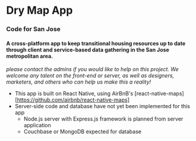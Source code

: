 # Dry Map App
### Code for San Jose
#### A cross-platform app to keep transitional housing resources up to date through client and service-based data gathering in the San Jose metropolitan area.

_please contact the admins if you would like to help on this project. We welcome any talent on the front-end or server, as well as designers, marketers, and others who can help us make this a reality!_

* This app is built on React Native, using AirBnB's [react-native-maps][https://github.com/airbnb/react-native-maps]
* Server-side code and database have not yet been implemented for this app
  * Node.js server with Express.js framework is planned from server application
  * Couchbase or MongoDB expected for database
